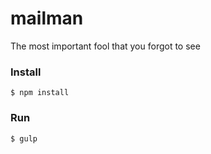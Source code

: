 # mailman

The most important fool that you forgot to see

### Install

`$ npm install`

### Run

`$ gulp`
